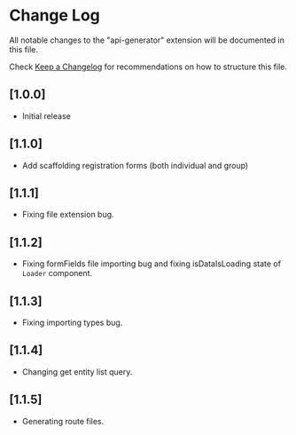 # Change Log

All notable changes to the "api-generator" extension will be documented in this file.

Check [Keep a Changelog](https://keepachangelog.com/) for recommendations on how to structure this file.

## [1.0.0]

- Initial release

## [1.1.0]

- Add scaffolding registration forms (both individual and group)

## [1.1.1]

- Fixing file extension bug.

## [1.1.2]

- Fixing formFields file importing bug and fixing isDataIsLoading state of `Loader` component.

## [1.1.3]

- Fixing importing types bug.

## [1.1.4]

- Changing get entity list query.

## [1.1.5]

- Generating route files.
